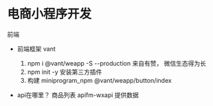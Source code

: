 # 电商小程序开发
  前端

- 前端框架 vant 
  1. npm i @vant/weapp -S --production 
  来自有赞， 微信生态得为长
  2. npm init -y 
  安装第三方插件 
  3. 构建
  miniprogram_npm 
  @vant/weapp/button/index

- api在哪里？
  商品列表 
  apifm-wxapi 提供数据 
  

